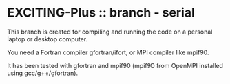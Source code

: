 # EXCITING-Plus :: branch - serial

This branch is created for compiling and running the code on a personal laptop or desktop computer. 

You need a Fortran compiler gfortran/ifort, or MPI compiler like mpif90. 

It has been tested with gfortran and mpif90 (mpif90 from OpenMPI installed using gcc/g++/gfortran).  
